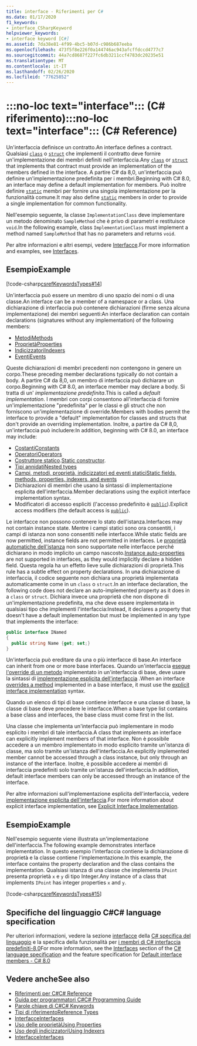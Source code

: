 ```yaml
---
title: interface - Riferimenti per C#
ms.date: 01/17/2020
f1_keywords:
- interface_CSharpKeyword
helpviewer_keywords:
- interface keyword [C#]
ms.assetid: 7da38e81-4f99-4bc5-b07d-c986b687eeba
ms.openlocfilehash: 473f5f8e226f0a144746ac943afcffdccd4777c7
ms.sourcegitcommit: 44a7cd8687f227fc6db3211ccf4783dc20235e51
ms.translationtype: MT
ms.contentlocale: it-IT
ms.lasthandoff: 02/26/2020
ms.locfileid: "77625852"
---
```

# <a name="no-loc-textinterface-c-reference"></a><span data-ttu-id="2ea47-102">:::no-loc text="interface"::: (C# riferimento)</span><span class="sxs-lookup"><span data-stu-id="2ea47-102">:::no-loc text="interface"::: (C# Reference)</span></span>

<span data-ttu-id="2ea47-103">Un'interfaccia definisce un contratto.</span><span class="sxs-lookup"><span data-stu-id="2ea47-103">An interface defines a contract.</span></span> <span data-ttu-id="2ea47-104">Qualsiasi [`class`](class.md) o [`struct`](../builtin-types/struct.md) che implementi il contratto deve fornire un'implementazione dei membri definiti nell'interfaccia.</span><span class="sxs-lookup"><span data-stu-id="2ea47-104">Any [`class`](class.md) or [`struct`](../builtin-types/struct.md) that implements that contract must provide an implementation of the members defined in the interface.</span></span> <span data-ttu-id="2ea47-105">A partire C# da 8,0, un'interfaccia può definire un'implementazione predefinita per i membri.</span><span class="sxs-lookup"><span data-stu-id="2ea47-105">Beginning with C# 8.0, an interface may define a default implementation for members.</span></span> <span data-ttu-id="2ea47-106">Può inoltre definire [`static`](static.md) membri per fornire una singola implementazione per la funzionalità comune.</span><span class="sxs-lookup"><span data-stu-id="2ea47-106">It may also define [`static`](static.md) members in order to provide a single implementation for common functionality.</span></span>

<span data-ttu-id="2ea47-107">Nell'esempio seguente, la classe `ImplementationClass` deve implementare un metodo denominato `SampleMethod` che è privo di parametri e restituisce `void`.</span><span class="sxs-lookup"><span data-stu-id="2ea47-107">In the following example, class `ImplementationClass` must implement a method named `SampleMethod` that has no parameters and returns `void`.</span></span>

<span data-ttu-id="2ea47-108">Per altre informazioni e altri esempi, vedere [Interfacce](../../programming-guide/interfaces/index.md).</span><span class="sxs-lookup"><span data-stu-id="2ea47-108">For more information and examples, see [Interfaces](../../programming-guide/interfaces/index.md).</span></span>

## <a name="example"></a><span data-ttu-id="2ea47-109">Esempio</span><span class="sxs-lookup"><span data-stu-id="2ea47-109">Example</span></span>

[!code-csharp[csrefKeywordsTypes#14](~/samples/snippets/csharp/VS_Snippets_VBCSharp/csrefKeywordsTypes/CS/keywordsTypes.cs#14)]

<span data-ttu-id="2ea47-110">Un'interfaccia può essere un membro di uno spazio dei nomi o di una classe.</span><span class="sxs-lookup"><span data-stu-id="2ea47-110">An interface can be a member of a namespace or a class.</span></span> <span data-ttu-id="2ea47-111">Una dichiarazione di interfaccia può contenere dichiarazioni (firme senza alcuna implementazione) dei membri seguenti:</span><span class="sxs-lookup"><span data-stu-id="2ea47-111">An interface declaration can contain declarations (signatures without any implementation) of the following members:</span></span>

- [<span data-ttu-id="2ea47-112">Metodi</span><span class="sxs-lookup"><span data-stu-id="2ea47-112">Methods</span></span>](../../programming-guide/classes-and-structs/methods.md)
- [<span data-ttu-id="2ea47-113">Proprietà</span><span class="sxs-lookup"><span data-stu-id="2ea47-113">Properties</span></span>](../../programming-guide/classes-and-structs/using-properties.md)
- [<span data-ttu-id="2ea47-114">Indicizzatori</span><span class="sxs-lookup"><span data-stu-id="2ea47-114">Indexers</span></span>](../../programming-guide/indexers/using-indexers.md)
- [<span data-ttu-id="2ea47-115">Eventi</span><span class="sxs-lookup"><span data-stu-id="2ea47-115">Events</span></span>](event.md)

<span data-ttu-id="2ea47-116">Queste dichiarazioni di membri precedenti non contengono in genere un corpo.</span><span class="sxs-lookup"><span data-stu-id="2ea47-116">These preceding member declarations typically do not contain a body.</span></span> <span data-ttu-id="2ea47-117">A partire C# da 8,0, un membro di interfaccia può dichiarare un corpo.</span><span class="sxs-lookup"><span data-stu-id="2ea47-117">Beginning with C# 8.0, an interface member may declare a body.</span></span> <span data-ttu-id="2ea47-118">Si tratta di un' *implementazione predefinita*.</span><span class="sxs-lookup"><span data-stu-id="2ea47-118">This is called a *default implementation*.</span></span> <span data-ttu-id="2ea47-119">I membri con corpi consentono all'interfaccia di fornire un'implementazione "predefinita" per le classi e gli struct che non forniscono un'implementazione di override.</span><span class="sxs-lookup"><span data-stu-id="2ea47-119">Members with bodies permit the interface to provide a "default" implementation for classes and structs that don't provide an overriding implementation.</span></span> <span data-ttu-id="2ea47-120">Inoltre, a partire da C# 8,0, un'interfaccia può includere:</span><span class="sxs-lookup"><span data-stu-id="2ea47-120">In addition, beginning with C# 8.0, an interface may include:</span></span>

- [<span data-ttu-id="2ea47-121">Costanti</span><span class="sxs-lookup"><span data-stu-id="2ea47-121">Constants</span></span>](const.md)
- [<span data-ttu-id="2ea47-122">Operatori</span><span class="sxs-lookup"><span data-stu-id="2ea47-122">Operators</span></span>](../operators/operator-overloading.md)
- <span data-ttu-id="2ea47-123">[Costruttore statico](../../programming-guide/classes-and-structs/constructors.md#static-constructors).</span><span class="sxs-lookup"><span data-stu-id="2ea47-123">[Static constructor](../../programming-guide/classes-and-structs/constructors.md#static-constructors).</span></span>
- [<span data-ttu-id="2ea47-124">Tipi annidati</span><span class="sxs-lookup"><span data-stu-id="2ea47-124">Nested types</span></span>](../../programming-guide/classes-and-structs/nested-types.md)
- [<span data-ttu-id="2ea47-125">Campi, metodi, proprietà, indicizzatori ed eventi statici</span><span class="sxs-lookup"><span data-stu-id="2ea47-125">Static fields, methods, properties, indexers, and events</span></span>](static.md)
- <span data-ttu-id="2ea47-126">Dichiarazioni di membri che usano la sintassi di implementazione esplicita dell'interfaccia.</span><span class="sxs-lookup"><span data-stu-id="2ea47-126">Member declarations using the explicit interface implementation syntax.</span></span>
- <span data-ttu-id="2ea47-127">Modificatori di accesso espliciti (l'accesso predefinito è [`public`](access-modifiers.md)).</span><span class="sxs-lookup"><span data-stu-id="2ea47-127">Explicit access modifiers (the default access is [`public`](access-modifiers.md)).</span></span>

<span data-ttu-id="2ea47-128">Le interfacce non possono contenere lo stato dell'istanza.</span><span class="sxs-lookup"><span data-stu-id="2ea47-128">Interfaces may not contain instance state.</span></span> <span data-ttu-id="2ea47-129">Mentre i campi statici sono ora consentiti, i campi di istanza non sono consentiti nelle interfacce.</span><span class="sxs-lookup"><span data-stu-id="2ea47-129">While static fields are now permitted, instance fields are not permitted in interfaces.</span></span> <span data-ttu-id="2ea47-130">Le [proprietà automatiche dell'istanza](../../programming-guide/classes-and-structs/auto-implemented-properties.md) non sono supportate nelle interfacce perché dichiarano in modo implicito un campo nascosto.</span><span class="sxs-lookup"><span data-stu-id="2ea47-130">[Instance auto-properties](../../programming-guide/classes-and-structs/auto-implemented-properties.md) are not supported in interfaces, as they would implicitly declare a hidden field.</span></span> <span data-ttu-id="2ea47-131">Questa regola ha un effetto lieve sulle dichiarazioni di proprietà.</span><span class="sxs-lookup"><span data-stu-id="2ea47-131">This rule has a subtle effect on property declarations.</span></span> <span data-ttu-id="2ea47-132">In una dichiarazione di interfaccia, il codice seguente non dichiara una proprietà implementata automaticamente come in un `class` o `struct`.</span><span class="sxs-lookup"><span data-stu-id="2ea47-132">In an interface declaration, the following code does not declare an auto-implemented property as it does in a `class` or `struct`.</span></span> <span data-ttu-id="2ea47-133">Dichiara invece una proprietà che non dispone di un'implementazione predefinita, ma che deve essere implementata in qualsiasi tipo che implementi l'interfaccia:</span><span class="sxs-lookup"><span data-stu-id="2ea47-133">Instead, it declares a property that doesn't have a default implementation but must be implemented in any type that implements the interface:</span></span>

```csharp
public interface INamed
{
  public string Name {get; set;}
}
```

<span data-ttu-id="2ea47-134">Un'interfaccia può ereditare da una o più interfacce di base.</span><span class="sxs-lookup"><span data-stu-id="2ea47-134">An interface can inherit from one or more base interfaces.</span></span> <span data-ttu-id="2ea47-135">Quando un'interfaccia [esegue l'override di un metodo](override.md) implementato in un'interfaccia di base, deve usare la sintassi di [implementazione esplicita dell'interfaccia](../../programming-guide/interfaces/explicit-interface-implementation.md) .</span><span class="sxs-lookup"><span data-stu-id="2ea47-135">When an interface [overrides a method](override.md) implemented in a base interface, it must use the [explicit interface implementation](../../programming-guide/interfaces/explicit-interface-implementation.md) syntax.</span></span>

<span data-ttu-id="2ea47-136">Quando un elenco di tipi di base contiene interfacce e una classe di base, la classe di base deve precedere le interfacce.</span><span class="sxs-lookup"><span data-stu-id="2ea47-136">When a base type list contains a base class and interfaces, the base class must come first in the list.</span></span>

<span data-ttu-id="2ea47-137">Una classe che implementa un'interfaccia può implementare in modo esplicito i membri di tale interfaccia.</span><span class="sxs-lookup"><span data-stu-id="2ea47-137">A class that implements an interface can explicitly implement members of that interface.</span></span> <span data-ttu-id="2ea47-138">Non è possibile accedere a un membro implementato in modo esplicito tramite un'istanza di classe, ma solo tramite un'istanza dell'interfaccia.</span><span class="sxs-lookup"><span data-stu-id="2ea47-138">An explicitly implemented member cannot be accessed through a class instance, but only through an instance of the interface.</span></span> <span data-ttu-id="2ea47-139">Inoltre, è possibile accedere ai membri di interfaccia predefiniti solo tramite un'istanza dell'interfaccia.</span><span class="sxs-lookup"><span data-stu-id="2ea47-139">In addition, default interface members can only be accessed through an instance of the interface.</span></span>

<span data-ttu-id="2ea47-140">Per altre informazioni sull'implementazione esplicita dell'interfaccia, vedere [implementazione esplicita dell'interfaccia](../../programming-guide/interfaces/explicit-interface-implementation.md).</span><span class="sxs-lookup"><span data-stu-id="2ea47-140">For more information about explicit interface implementation, see [Explicit Interface Implementation](../../programming-guide/interfaces/explicit-interface-implementation.md).</span></span>

## <a name="example"></a><span data-ttu-id="2ea47-141">Esempio</span><span class="sxs-lookup"><span data-stu-id="2ea47-141">Example</span></span>

<span data-ttu-id="2ea47-142">Nell'esempio seguente viene illustrata un'implementazione dell'interfaccia.</span><span class="sxs-lookup"><span data-stu-id="2ea47-142">The following example demonstrates interface implementation.</span></span> <span data-ttu-id="2ea47-143">In questo esempio l'interfaccia contiene la dichiarazione di proprietà e la classe contiene l'implementazione.</span><span class="sxs-lookup"><span data-stu-id="2ea47-143">In this example, the interface contains the property declaration and the class contains the implementation.</span></span> <span data-ttu-id="2ea47-144">Qualsiasi istanza di una classe che implementa `IPoint` presenta proprietà `x` e `y` di tipo Integer.</span><span class="sxs-lookup"><span data-stu-id="2ea47-144">Any instance of a class that implements `IPoint` has integer properties `x` and `y`.</span></span>

[!code-csharp[csrefKeywordsTypes#15](~/samples/snippets/csharp/VS_Snippets_VBCSharp/csrefKeywordsTypes/CS/keywordsTypes.cs#15)]

## <a name="c-language-specification"></a><span data-ttu-id="2ea47-145">Specifiche del linguaggio C#</span><span class="sxs-lookup"><span data-stu-id="2ea47-145">C# language specification</span></span>

<span data-ttu-id="2ea47-146">Per ulteriori informazioni, vedere la sezione [interfacce](~/_csharplang/spec/interfaces.md) della [ C# specifica del linguaggio](~/_csharplang/spec/introduction.md) e la specifica della funzionalità per [i membri di C# interfaccia predefiniti-8,0](~/_csharplang/proposals/csharp-8.0/default-interface-methods.md)</span><span class="sxs-lookup"><span data-stu-id="2ea47-146">For more information, see the [Interfaces](~/_csharplang/spec/interfaces.md) section of the [C# language specification](~/_csharplang/spec/introduction.md) and the feature specification for [Default interface members - C# 8.0](~/_csharplang/proposals/csharp-8.0/default-interface-methods.md)</span></span>

## <a name="see-also"></a><span data-ttu-id="2ea47-147">Vedere anche</span><span class="sxs-lookup"><span data-stu-id="2ea47-147">See also</span></span>

- [<span data-ttu-id="2ea47-148">Riferimenti per C#</span><span class="sxs-lookup"><span data-stu-id="2ea47-148">C# Reference</span></span>](../index.md)
- [<span data-ttu-id="2ea47-149">Guida per programmatori C#</span><span class="sxs-lookup"><span data-stu-id="2ea47-149">C# Programming Guide</span></span>](../../programming-guide/index.md)
- [<span data-ttu-id="2ea47-150">Parole chiave di C#</span><span class="sxs-lookup"><span data-stu-id="2ea47-150">C# Keywords</span></span>](index.md)
- [<span data-ttu-id="2ea47-151">Tipi di riferimento</span><span class="sxs-lookup"><span data-stu-id="2ea47-151">Reference Types</span></span>](reference-types.md)
- [<span data-ttu-id="2ea47-152">Interfacce</span><span class="sxs-lookup"><span data-stu-id="2ea47-152">Interfaces</span></span>](../../programming-guide/interfaces/index.md)
- [<span data-ttu-id="2ea47-153">Uso delle proprietà</span><span class="sxs-lookup"><span data-stu-id="2ea47-153">Using Properties</span></span>](../../programming-guide/classes-and-structs/using-properties.md)
- [<span data-ttu-id="2ea47-154">Uso degli indicizzatori</span><span class="sxs-lookup"><span data-stu-id="2ea47-154">Using Indexers</span></span>](../../programming-guide/indexers/using-indexers.md)
- [<span data-ttu-id="2ea47-155">Interfacce</span><span class="sxs-lookup"><span data-stu-id="2ea47-155">Interfaces</span></span>](../../programming-guide/interfaces/index.md)
